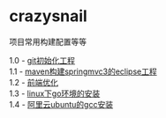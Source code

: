crazysnail
==========

项目常用构建配置等等


1.0 - [git初始化工程](1.0.md)  
1.1 - [maven构建springmvc3的eclipse工程](1.1.md)  
1.2 - [前端优化](1.2.md)  
1.3 - [linux下go环境的安装](1.3.md)  
1.4 - [阿里云ubuntu的gcc安装](1.4.md)
